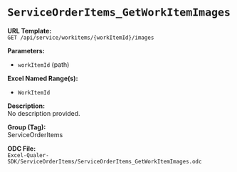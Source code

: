 # `ServiceOrderItems_GetWorkItemImages`

**URL Template:**  
`GET /api/service/workitems/{workItemId}/images`

**Parameters:**  
- `workItemId` (path)

**Excel Named Range(s):**  
- `WorkItemId`

**Description:**  
No description provided.

**Group (Tag):**  
ServiceOrderItems

**ODC File:**  
`Excel-Qualer-SDK/ServiceOrderItems/ServiceOrderItems_GetWorkItemImages.odc`
